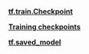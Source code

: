 [**tf.train.Checkpoint**](https://www.tensorflow.org/versions/r2.0/api_docs/python/tf/train/Checkpoint)

[**Training checkpoints**](https://www.tensorflow.org/alpha/guide/checkpoints)

[**tf.saved_model**](https://www.tensorflow.org/versions/r2.0/api_docs/python/tf/saved_model)


